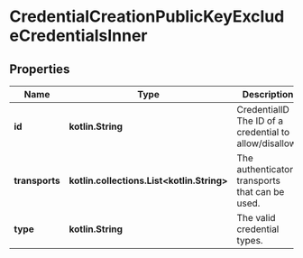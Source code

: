 
# CredentialCreationPublicKeyExcludeCredentialsInner

## Properties
Name | Type | Description | Notes
------------ | ------------- | ------------- | -------------
**id** | **kotlin.String** | CredentialID The ID of a credential to allow/disallow. |  [optional]
**transports** | **kotlin.collections.List&lt;kotlin.String&gt;** | The authenticator transports that can be used. |  [optional]
**type** | **kotlin.String** | The valid credential types. |  [optional]



